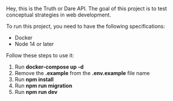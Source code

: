 Hey, this is the Truth or Dare API. The goal of this project is to test conceptual strategies in web development.

To run this project, you need to have the following specifications:

*   Docker
*   Node 14 or later

Follow these steps to use it:

1.  Run **docker-compose up -d**
2.  Remove the **.example** from the **.env.example** file name
3.  Run **npm install**
4.  Run **npm run migration**
5.  Run **npm run dev**
